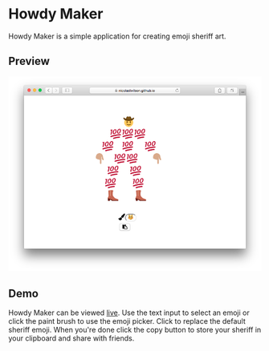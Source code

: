 # Howdy Maker

Howdy Maker is a simple application for creating emoji sheriff art.

## Preview

![Screen shot of Howdy Maker](HowdyMaker.png)

## Demo

Howdy Maker can be viewed [live](https://nicolaslwilson.github.io/howdymaker/dist/). Use the text input to select an emoji or click the paint brush to use the emoji picker. Click to replace the default sheriff emoji. When you're done click the copy button to store your sheriff in your clipboard and share with friends.
